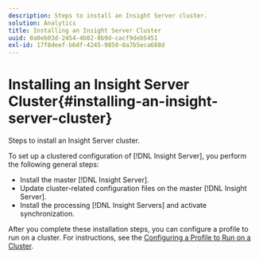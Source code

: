 ```yaml
---
description: Steps to install an Insight Server cluster.
solution: Analytics
title: Installing an Insight Server Cluster
uuid: 0a0eb03d-2454-4b02-8b9d-cacf9deb5451
exl-id: 17f8deef-b6df-4245-9850-8a7b5eca688d
---
```

# Installing an Insight Server Cluster{#installing-an-insight-server-cluster}

Steps to install an Insight Server cluster.

To set up a clustered configuration of [!DNL Insight Server], you perform the following general steps:

* Install the master [!DNL Insight Server]. 
* Update cluster-related configuration files on the master [!DNL Insight Server]. 
* Install the processing [!DNL Insight Servers] and activate synchronization.

After you complete these installation steps, you can configure a profile to run on a cluster. For instructions, see the [Configuring a Profile to Run on a Cluster](../../../../../home/c-inst-svr/c-install-ins-svr/c-ins-svr-clstrs/c-inst-ins-svr-clstr/c-inst-proc-clstr/c-config-prof-run-clstr.md#concept-c0e68e67c4784bc5af8db61013ca96a3).
